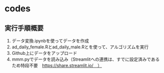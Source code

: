 # codes

## 実行手順概要
1. データ変換.ipynbを使ってデータを作成
2. ad_daily_female.Rとad_daily_male.Rとを使って、アルゴリズムを実行
3. Github上にデータをアップロード
4. mmm.pyでデータを読み込み（Streamlitへの連携は、すでに設定済みであるため特段不要　https://share.streamlit.io/　）

